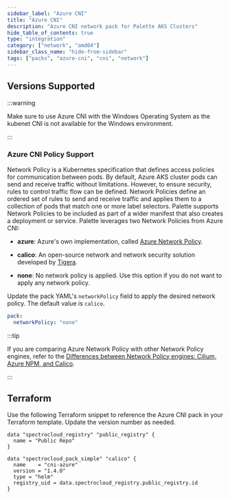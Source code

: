 ```yaml
---
sidebar_label: "Azure CNI"
title: "Azure CNI"
description: "Azure CNI network pack for Palette AKS Clusters"
hide_table_of_contents: true
type: "integration"
category: ["network", "amd64"]
sidebar_class_name: "hide-from-sidebar"
tags: ["packs", "azure-cni", "cni", "network"]
---
```


## Versions Supported

<Tabs queryString="parent">

<TabItem label="1.4.x" value="1.4.x">

:::warning

Make sure to use Azure CNI with the Windows Operating System as the kubenet CNI is not available for the Windows
environment.

:::

### Azure CNI Policy Support

Network Policy is a Kubernetes specification that defines access policies for communication between pods. By default,
Azure AKS cluster pods can send and receive traffic without limitations. However, to ensure security, rules to control
traffic flow can be defined. Network Policies define an ordered set of rules to send and receive traffic and applies
them to a collection of pods that match one or more label selectors. Palette supports Network Policies to be included as
part of a wider manifest that also creates a deployment or service. Palette leverages two Network Policies from Azure
CNI:

- **azure**: Azure's own implementation, called
  [Azure Network Policy](https://learn.microsoft.com/en-us/azure/virtual-network/kubernetes-network-policies).

- **calico**: An open-source network and network security solution developed by [Tigera](https://www.tigera.io/).

- **none**: No network policy is applied. Use this option if you do not want to apply any network policy.

Update the pack YAML's `networkPolicy` field to apply the desired network policy. The default value is `calico`.

```yaml
pack:
  networkPolicy: "none"
```

:::tip

If you are comparing Azure Network Policy with other Network Policy engines, refer to the
[Differences between Network Policy engines: Cilium, Azure NPM, and Calico](https://learn.microsoft.com/en-us/azure/aks/use-network-policies#differences-between-network-policy-engines-cilium-azure-npm-and-calico).

:::

</TabItem>

</Tabs>

## Terraform

Use the following Terraform snippet to reference the Azure CNI pack in your Terraform template. Update the version
number as needed.

```hcl
data "spectrocloud_registry" "public_registry" {
  name = "Public Repo"
}

data "spectrocloud_pack_simple" "calico" {
  name    = "cni-azure"
  version = "1.4.0"
  type = "helm"
  registry_uid = data.spectrocloud_registry.public_registry.id
}
```
